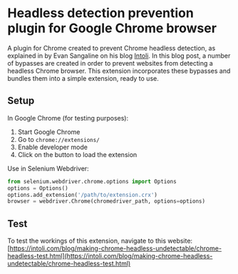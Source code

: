 # Headless detection prevention plugin for Google Chrome browser
A plugin for Chrome created to prevent Chrome headless detection, as explained in by Evan Sangaline on his blog [Intoli](https://intoli.com/blog/making-chrome-headless-undetectable/). In this blog post, a number of bypasses are created in order to prevent websites from detecting a headless Chrome browser. This extension incorporates these bypasses and bundles them into a simple extension, ready to use. 

## Setup
In Google Chrome (for testing purposes):

1. Start Google Chrome
2. Go to `chrome://extensions/`
3. Enable developer mode
4. Click on the button to load the extension

Use in Selenium Webdriver:

```python
from selenium.webdriver.chrome.options import Options
options = Options()
options.add_extension('/path/to/extension.crx')
browser = webdriver.Chrome(chromedriver_path, options=options)
```

## Test
To test the workings of this extension, navigate to this website: [https://intoli.com/blog/making-chrome-headless-undetectable/chrome-headless-test.html](https://intoli.com/blog/making-chrome-headless-undetectable/chrome-headless-test.html)
